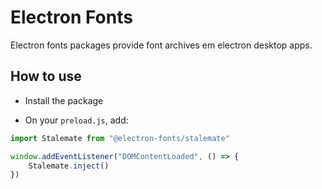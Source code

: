 # Electron Fonts

Electron fonts packages provide font archives em electron desktop apps.

## How to use

* Install the package

* On your `preload.js`, add:

```ts
import Stalemate from "@electron-fonts/stalemate"

window.addEventListener("DOMContentLoaded", () => {
    Stalemate.inject()
})
```